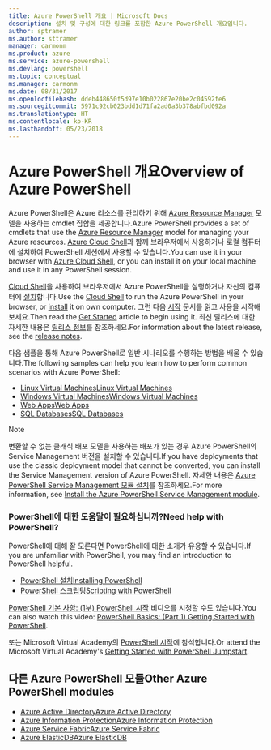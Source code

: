 ```yaml
---
title: Azure PowerShell 개요 | Microsoft Docs
description: 설치 및 구성에 대한 링크를 포함한 Azure PowerShell 개요입니다.
author: sptramer
ms.author: sttramer
manager: carmonm
ms.product: azure
ms.service: azure-powershell
ms.devlang: powershell
ms.topic: conceptual
ms.manager: carmonm
ms.date: 08/31/2017
ms.openlocfilehash: ddeb448650f5d97e10b022867e20be2c04592fe6
ms.sourcegitcommit: 5971c92cb023bdd1d71fa2ad0a3b378abfbd092a
ms.translationtype: HT
ms.contentlocale: ko-KR
ms.lasthandoff: 05/23/2018
---
```

# <a name="overview-of-azure-powershell"></a><span data-ttu-id="757a0-103">Azure PowerShell 개요</span><span class="sxs-lookup"><span data-stu-id="757a0-103">Overview of Azure PowerShell</span></span>

<span data-ttu-id="757a0-104">Azure PowerShell은 Azure 리소스를 관리하기 위해 [Azure Resource Manager](/azure/azure-resource-manager/resource-group-overview) 모델을 사용하는 cmdlet 집합을 제공합니다.</span><span class="sxs-lookup"><span data-stu-id="757a0-104">Azure PowerShell provides a set of cmdlets that use the [Azure Resource Manager](/azure/azure-resource-manager/resource-group-overview) model for managing your Azure resources.</span></span> <span data-ttu-id="757a0-105">[Azure Cloud Shell](/azure/cloud-shell/overview)과 함께 브라우저에서 사용하거나 로컬 컴퓨터에 설치하여 PowerShell 세션에서 사용할 수 있습니다.</span><span class="sxs-lookup"><span data-stu-id="757a0-105">You can use it in your browser with [Azure Cloud Shell](/azure/cloud-shell/overview), or you can install it on your local machine and use it in any PowerShell session.</span></span>

<span data-ttu-id="757a0-106">[Cloud Shell](/azure/cloud-shell/overview)을 사용하여 브라우저에서 Azure PowerShell을 실행하거나 자신의 컴퓨터에 [설치](install-azurerm-ps.md)합니다.</span><span class="sxs-lookup"><span data-stu-id="757a0-106">Use the [Cloud Shell](/azure/cloud-shell/overview) to run the Azure PowerShell in your browser, or [install](install-azurerm-ps.md) it on own computer.</span></span> <span data-ttu-id="757a0-107">그런 다음 [시작](get-started-azureps.md) 문서를 읽고 사용을 시작해 보세요.</span><span class="sxs-lookup"><span data-stu-id="757a0-107">Then read the [Get Started](get-started-azureps.md) article to begin using it.</span></span> <span data-ttu-id="757a0-108">최신 릴리스에 대한 자세한 내용은 [릴리스 정보](release-notes-azureps.md)를 참조하세요.</span><span class="sxs-lookup"><span data-stu-id="757a0-108">For information about the latest release, see the [release notes](release-notes-azureps.md).</span></span>

<span data-ttu-id="757a0-109">다음 샘플을 통해 Azure PowerShell로 일반 시나리오를 수행하는 방법을 배울 수 있습니다.</span><span class="sxs-lookup"><span data-stu-id="757a0-109">The following samples can help you learn how to perform common scenarios with Azure PowerShell:</span></span>

* [<span data-ttu-id="757a0-110">Linux Virtual Machines</span><span class="sxs-lookup"><span data-stu-id="757a0-110">Linux Virtual Machines</span></span>](/azure/virtual-machines/virtual-machines-linux-powershell-samples?toc=/powershell/azure/toc.json)
* [<span data-ttu-id="757a0-111">Windows Virtual Machines</span><span class="sxs-lookup"><span data-stu-id="757a0-111">Windows Virtual Machines</span></span>](/azure/virtual-machines/virtual-machines-windows-powershell-samples?toc=/powershell/azure/toc.json)
* [<span data-ttu-id="757a0-112">Web Apps</span><span class="sxs-lookup"><span data-stu-id="757a0-112">Web Apps</span></span>](/azure/app-service-web/app-service-powershell-samples?toc=/powershell/azure/toc.json)
* [<span data-ttu-id="757a0-113">SQL Databases</span><span class="sxs-lookup"><span data-stu-id="757a0-113">SQL Databases</span></span>](/azure/sql-database/sql-database-powershell-samples?toc=/powershell/azure/toc.json)

> [!NOTE]
> <span data-ttu-id="757a0-114">변환할 수 없는 클래식 배포 모델을 사용하는 배포가 있는 경우 Azure PowerShell의 Service Management 버전을 설치할 수 있습니다.</span><span class="sxs-lookup"><span data-stu-id="757a0-114">If you have deployments that use the classic deployment model that cannot be converted, you can install the Service Management version of Azure PowerShell.</span></span> <span data-ttu-id="757a0-115">자세한 내용은 [Azure PowerShell Service Management 모듈 설치](/powershell/azure/servicemanagement/install-azure-ps)를 참조하세요.</span><span class="sxs-lookup"><span data-stu-id="757a0-115">For more information, see [Install the Azure PowerShell Service Management module](/powershell/azure/servicemanagement/install-azure-ps).</span></span>


### <a name="need-help-with-powershell"></a><span data-ttu-id="757a0-116">PowerShell에 대한 도움말이 필요하십니까?</span><span class="sxs-lookup"><span data-stu-id="757a0-116">Need help with PowerShell?</span></span>

<span data-ttu-id="757a0-117">PowerShell에 대해 잘 모른다면 PowerShell에 대한 소개가 유용할 수 있습니다.</span><span class="sxs-lookup"><span data-stu-id="757a0-117">If you are unfamiliar with PowerShell, you may find an introduction to PowerShell helpful.</span></span>

* [<span data-ttu-id="757a0-118">PowerShell 설치</span><span class="sxs-lookup"><span data-stu-id="757a0-118">Installing PowerShell</span></span>](/powershell/scripting/installing-windows-powershell)
* [<span data-ttu-id="757a0-119">PowerShell 스크립팅</span><span class="sxs-lookup"><span data-stu-id="757a0-119">Scripting with PowerShell</span></span>](/powershell/scripting/scripting-with-windows-powershell)

<span data-ttu-id="757a0-120">[PowerShell 기본 사항: (1부) PowerShell 시작](https://channel9.msdn.com/Blogs/Taste-of-Premier/PowerShellBasicsPart1) 비디오를 시청할 수도 있습니다.</span><span class="sxs-lookup"><span data-stu-id="757a0-120">You can also watch this video: [PowerShell Basics: (Part 1) Getting Started with PowerShell](https://channel9.msdn.com/Blogs/Taste-of-Premier/PowerShellBasicsPart1).</span></span>

<span data-ttu-id="757a0-121">또는 Microsoft Virtual Academy의 [PowerShell 시작](https://mva.microsoft.com/liveevents/powershell-jumpstart)에 참석합니다.</span><span class="sxs-lookup"><span data-stu-id="757a0-121">Or attend the Microsoft Virtual Academy's [Getting Started with PowerShell Jumpstart](https://mva.microsoft.com/liveevents/powershell-jumpstart).</span></span>

## <a name="other-azure-powershell-modules"></a><span data-ttu-id="757a0-122">다른 Azure PowerShell 모듈</span><span class="sxs-lookup"><span data-stu-id="757a0-122">Other Azure PowerShell modules</span></span>

* [<span data-ttu-id="757a0-123">Azure Active Directory</span><span class="sxs-lookup"><span data-stu-id="757a0-123">Azure Active Directory</span></span>](/powershell/azure/active-directory/)
* [<span data-ttu-id="757a0-124">Azure Information Protection</span><span class="sxs-lookup"><span data-stu-id="757a0-124">Azure Information Protection</span></span>](/powershell/azure/aip/)
* [<span data-ttu-id="757a0-125">Azure Service Fabric</span><span class="sxs-lookup"><span data-stu-id="757a0-125">Azure Service Fabric</span></span>](/powershell/azure/service-fabric/)
* [<span data-ttu-id="757a0-126">Azure ElasticDB</span><span class="sxs-lookup"><span data-stu-id="757a0-126">Azure ElasticDB</span></span>](/powershell/azure/elasticdbjobs/)
